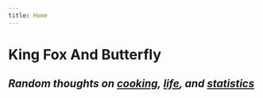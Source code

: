 ```yaml
---
title: Home
---
```



# King Fox And Butterfly

## _Random thoughts on [cooking](/cooking/), [life](/life/), and [statistics](/stat/)_

